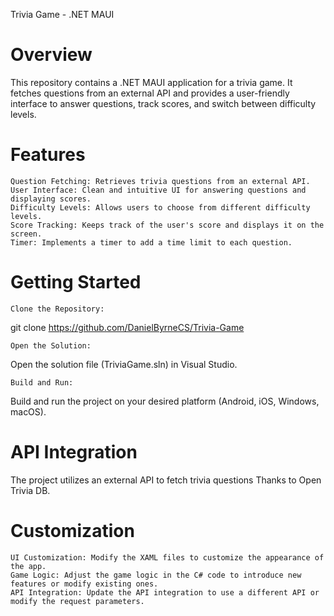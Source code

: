 Trivia Game - .NET MAUI

# Overview

This repository contains a .NET MAUI application for a trivia game. It fetches questions from an external API and provides a user-friendly interface to answer questions, track scores, and switch between difficulty levels.

# Features

    Question Fetching: Retrieves trivia questions from an external API.
    User Interface: Clean and intuitive UI for answering questions and displaying scores.
    Difficulty Levels: Allows users to choose from different difficulty levels.
    Score Tracking: Keeps track of the user's score and displays it on the screen.
    Timer: Implements a timer to add a time limit to each question.

# Getting Started

    Clone the Repository:

git clone https://github.com/DanielByrneCS/Trivia-Game

    Open the Solution:

Open the solution file (TriviaGame.sln) in Visual Studio.

    Build and Run:

Build and run the project on your desired platform (Android, iOS, Windows, macOS).

# API Integration

The project utilizes an external API to fetch trivia questions Thanks to Open Trivia DB.


# Customization

    UI Customization: Modify the XAML files to customize the appearance of the app.
    Game Logic: Adjust the game logic in the C# code to introduce new features or modify existing ones.
    API Integration: Update the API integration to use a different API or modify the request parameters.
